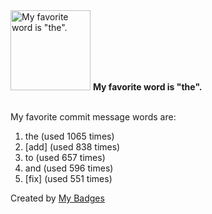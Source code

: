 <img src="https://my-badges.github.io/my-badges/favorite-word.png" alt="My favorite word is &quot;the&quot;." title="My favorite word is &quot;the&quot;." width="128">
<strong>My favorite word is &quot;the&quot;.</strong>
<br><br>

My favorite commit message words are:

1. the (used 1065 times)
2. [add] (used 838 times)
3. to (used 657 times)
4. and (used 596 times)
5. [fix] (used 551 times)


Created by <a href="https://github.com/my-badges/my-badges">My Badges</a>